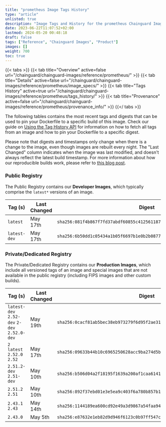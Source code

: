 ```yaml
---
title: "prometheus Image Tags History"
type: "article"
unlisted: true
description: "Image Tags and History for the prometheus Chainguard Image"
date: 2023-06-22T11:07:52+02:00
lastmod: 2024-05-20 00:48:18
draft: false
tags: ["Reference", "Chainguard Images", "Product"]
images: []
weight: 700
toc: true
---
```


{{< tabs >}}
{{< tab title="Overview" active=false url="/chainguard/chainguard-images/reference/prometheus/" >}}
{{< tab title="Details" active=false url="/chainguard/chainguard-images/reference/prometheus/image_specs/" >}}
{{< tab title="Tags History" active=true url="/chainguard/chainguard-images/reference/prometheus/tags_history/" >}}
{{< tab title="Provenance" active=false url="/chainguard/chainguard-images/reference/prometheus/provenance_info/" >}}
{{</ tabs >}}

The following tables contains the most recent tags and digests that can be used to pin your Dockerfile to a specific build of this image. Check our guide on [Using the Tag History API](/chainguard/chainguard-images/using-the-tag-history-api/) for information on how to fetch all tags from an image and how to pin your Dockerfile to a specific digest.

Please note that digests and timestamps only change when there is a change to the image, even though images are rebuilt every night. The "Last Changed" column indicates when the image was last modified, and doesn't always reflect the latest build timestamp. For more information about how our reproducible builds work, please refer to [this blog post](https://www.chainguard.dev/unchained/reproducing-chainguards-reproducible-image-builds).

### Public Registry
The Public Registry contains our **Developer Images**, which typically comprise the `latest*` versions of an image.

| Tag (s)       | Last Changed | Digest                                                                    |
|---------------|--------------|---------------------------------------------------------------------------|
|  `latest`     | May 17th     | `sha256:081f4b867f7fd37abdf60855c412561187dec37c56c31f639d4b41970c5060a2` |
|  `latest-dev` | May 17th     | `sha256:6b50dd1c05434a1b05f6697b1e0b2b0877c5cd6a00850c6d0e630c3a6161d8f0` |


### Private/Dedicated Registry
The Private/Dedicated Registry contains our **Production Images**, which include all versioned tags of an image and special images that are not available in the public registry (including FIPS images and other custom builds).

| Tag (s)                                       | Last Changed | Digest                                                                    |
|-----------------------------------------------|--------------|---------------------------------------------------------------------------|
|  `latest-dev` `2.52-dev` `2-dev` `2.52.0-dev` | May 19th     | `sha256:0cacf81ab5bec38eb973279f6d95f2ae31dd125ab5c48675726760870a8cec6d` |
|  `2` `latest` `2.52.0` `2.52`                 | May 17th     | `sha256:09633b44b10c6965250628acc9ba274d5bb964a41da696b741f7309f40a25500` |
|  `2.51.2-dev` `2.51-dev`                      | May 10th     | `sha256:b506d04a2f18195f1639a200af1caa6141a196c9301285f75e66becab6f81914` |
|  `2.51.2` `2.51`                              | May 10th     | `sha256:892f37ebd01e3e5ea9c403f6a780b857b16dc806cf9dd84c8907b34dd6aeea46` |
|  `2.43.1` `2.43`                              | May 14th     | `sha256:1144189ea600cd92e49a3d9867a54faa946113edb65c7e8ac92e5a09dece8356` |
|  `2.43.0`                                     | May 5th      | `sha256:e87632e1eb82d9d946f6123c0b97ff547c72697152075073e71033067be30e98` |

